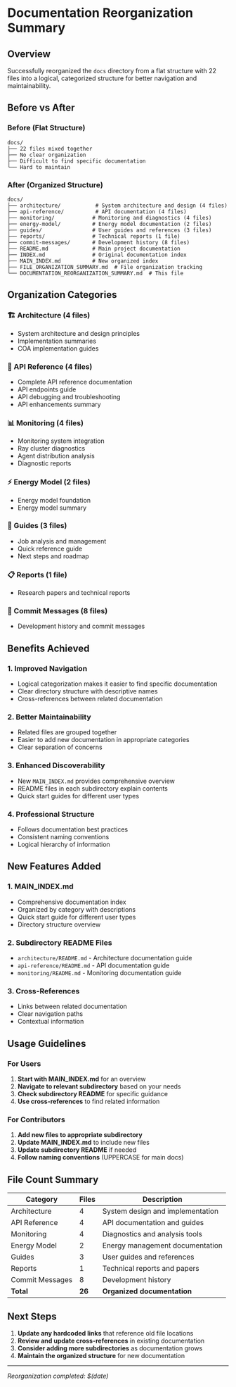 # Documentation Reorganization Summary

## Overview

Successfully reorganized the `docs` directory from a flat structure with 22 files into a logical, categorized structure for better navigation and maintainability.

## Before vs After

### Before (Flat Structure)
```
docs/
├── 22 files mixed together
├── No clear organization
├── Difficult to find specific documentation
└── Hard to maintain
```

### After (Organized Structure)
```
docs/
├── architecture/           # System architecture and design (4 files)
├── api-reference/          # API documentation (4 files)
├── monitoring/            # Monitoring and diagnostics (4 files)
├── energy-model/          # Energy model documentation (2 files)
├── guides/                # User guides and references (3 files)
├── reports/               # Technical reports (1 file)
├── commit-messages/       # Development history (8 files)
├── README.md              # Main project documentation
├── INDEX.md               # Original documentation index
├── MAIN_INDEX.md          # New organized index
├── FILE_ORGANIZATION_SUMMARY.md  # File organization tracking
└── DOCUMENTATION_REORGANIZATION_SUMMARY.md  # This file
```

## Organization Categories

### 🏗️ Architecture (4 files)
- System architecture and design principles
- Implementation summaries
- COA implementation guides

### 🔌 API Reference (4 files)
- Complete API reference documentation
- API endpoints guide
- API debugging and troubleshooting
- API enhancements summary

### 📊 Monitoring (4 files)
- Monitoring system integration
- Ray cluster diagnostics
- Agent distribution analysis
- Diagnostic reports

### ⚡ Energy Model (2 files)
- Energy model foundation
- Energy model summary

### 📖 Guides (3 files)
- Job analysis and management
- Quick reference guide
- Next steps and roadmap

### 📋 Reports (1 file)
- Research papers and technical reports

### 💬 Commit Messages (8 files)
- Development history and commit messages

## Benefits Achieved

### 1. **Improved Navigation**
- Logical categorization makes it easier to find specific documentation
- Clear directory structure with descriptive names
- Cross-references between related documentation

### 2. **Better Maintainability**
- Related files are grouped together
- Easier to add new documentation in appropriate categories
- Clear separation of concerns

### 3. **Enhanced Discoverability**
- New `MAIN_INDEX.md` provides comprehensive overview
- README files in each subdirectory explain contents
- Quick start guides for different user types

### 4. **Professional Structure**
- Follows documentation best practices
- Consistent naming conventions
- Logical hierarchy of information

## New Features Added

### 1. **MAIN_INDEX.md**
- Comprehensive documentation index
- Organized by category with descriptions
- Quick start guide for different user types
- Directory structure overview

### 2. **Subdirectory README Files**
- `architecture/README.md` - Architecture documentation guide
- `api-reference/README.md` - API documentation guide
- `monitoring/README.md` - Monitoring documentation guide

### 3. **Cross-References**
- Links between related documentation
- Clear navigation paths
- Contextual information

## Usage Guidelines

### For Users
1. **Start with MAIN_INDEX.md** for an overview
2. **Navigate to relevant subdirectory** based on your needs
3. **Check subdirectory README** for specific guidance
4. **Use cross-references** to find related information

### For Contributors
1. **Add new files to appropriate subdirectory**
2. **Update MAIN_INDEX.md** to include new files
3. **Update subdirectory README** if needed
4. **Follow naming conventions** (UPPERCASE for main docs)

## File Count Summary

| Category | Files | Description |
|----------|-------|-------------|
| Architecture | 4 | System design and implementation |
| API Reference | 4 | API documentation and guides |
| Monitoring | 4 | Diagnostics and analysis tools |
| Energy Model | 2 | Energy management documentation |
| Guides | 3 | User guides and references |
| Reports | 1 | Technical reports and papers |
| Commit Messages | 8 | Development history |
| **Total** | **26** | **Organized documentation** |

## Next Steps

1. **Update any hardcoded links** that reference old file locations
2. **Review and update cross-references** in existing documentation
3. **Consider adding more subdirectories** as documentation grows
4. **Maintain the organized structure** for new documentation

---
*Reorganization completed: $(date)* 
